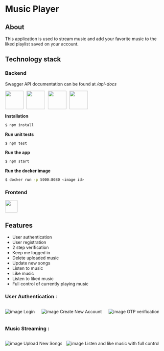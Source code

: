 # Music Player

## About

This application is used to stream music and add your favorite music to the liked playlist saved on your account.

## Technology stack

### Backend
Swagger API documentation can be found at */api-docs*

<div style="display: flex; gap: 10px;">
  <img src="https://devicon-website.vercel.app/api/nodejs/original-wordmark.svg" width="60" height="60"></img>
  <img src="https://devicon-website.vercel.app/api/express/original-wordmark.svg?color=%23FFFFFF" width="60" height="60"></img>
  <img src="https://devicon-website.vercel.app/api/mongodb/original-wordmark.svg"  width="60" height="60"></img>
  <img src="https://devicon-website.vercel.app/api/docker/plain-wordmark.svg"  width="60" height="60"></img>
</div>

**Installation**

```bash
$ npm install
```

**Run unit tests**
```bash
$ npm test
```

**Run the app**
```bash
$ npm start
```

**Run the docker image**
```bash
$ docker run -p 5000:8080 <image id>
```
### Frontend

<div style="display: flex; gap: 10px;">
<img src="https://devicon-website.vercel.app/api/flutter/original.svg" width="40" height="40"></img>
</div>


## Features

- User authentication
- User registration
- 2 step verification
- Keep me logged in
- Delete uploaded music
- Update new songs
- Listen to music
- Like music
- Listen to liked music
- Full control of currently playing music

### User Authentication :

<div style="display:flex; justify-content: space-between; gap: 2px;">

![image](https://github.com/markyasser/Music-Player/assets/82395903/6500886d-8e09-432e-a78f-aa569a593d0c)
Login

![image](https://github.com/markyasser/Music-Player/assets/82395903/944d8950-23ae-4da3-9ac0-6103f8bf69d3)
Create New Account

![image](https://github.com/markyasser/Music-Player/assets/82395903/b01daf42-7274-42bb-a193-c07662266902)
OTP verification

</div>

### Music Streaming :

<div style="display:flex; justify-content: space-between; gap: 2px;">

![image](https://github.com/markyasser/Music-Player/assets/82395903/25df333a-0825-43b4-ad38-73d7aa76ea2d)
Upload New Songs

![image](https://github.com/markyasser/Music-Player/assets/82395903/ab3af704-5ff6-447e-9335-9ec003eb229c)
Listen and like music with full control

</div>
